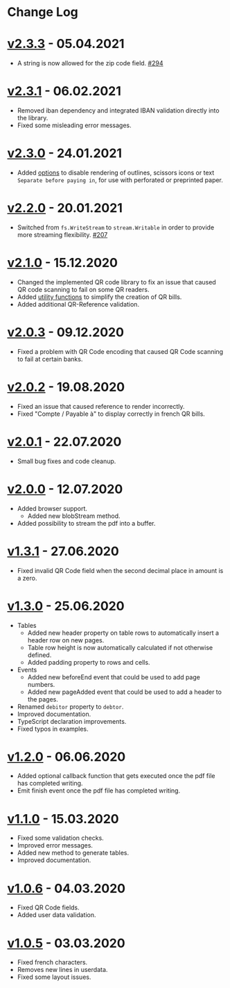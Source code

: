 
# Change Log

# [v2.3.3](https://github.com/schoero/swissqrbill/compare/v2.3.1...v2.3.3) - 05.04.2021
  * A string is now allowed for the zip code field. [#294](https://github.com/schoero/SwissQRBill/pull/294)

# [v2.3.1](https://github.com/schoero/swissqrbill/compare/v2.3.0...v2.3.1) - 06.02.2021
  * Removed iban dependency and integrated IBAN validation directly into the library.
  * Fixed some misleading error messages.

# [v2.3.0](https://github.com/schoero/swissqrbill/compare/v2.2.0...v2.3.0) - 24.01.2021
  * Added [options](https://github.com/schoero/SwissQRBill/blob/master/doc/api.md#options) to disable rendering of outlines, scissors icons or text `Separate before paying in`, for use with perforated or preprinted paper.

# [v2.2.0](https://github.com/schoero/swissqrbill/compare/v2.1.0...v2.2.0) - 20.01.2021
  * Switched from `fs.WriteStream` to `stream.Writable` in order to provide more streaming flexibility. [#207](https://github.com/schoero/SwissQRBill/pull/207)

# [v2.1.0](https://github.com/schoero/swissqrbill/compare/v2.0.3...v2.1.0) - 15.12.2020
  * Changed the implemented QR code library to fix an issue that caused QR code scanning to fail on some QR readers.
  * Added [utility functions](https://github.com/schoero/SwissQRBill/blob/master/doc/api.md#swissqrbillutils) to simplify the creation of QR bills.
  * Added additional QR-Reference validation.

# [v2.0.3](https://github.com/schoero/swissqrbill/compare/v2.0.2...v2.0.3) - 09.12.2020
  * Fixed a problem with QR Code encoding that caused QR Code scanning to fail at certain banks.

# [v2.0.2](https://github.com/schoero/swissqrbill/compare/v2.0.1...v2.0.2) - 19.08.2020
  * Fixed an issue that caused reference to render incorrectly.
  * Fixed "Compte / Payable à" to display correctly in french QR bills.

# [v2.0.1](https://github.com/schoero/swissqrbill/compare/v2.0.0...v2.0.1) - 22.07.2020
  * Small bug fixes and code cleanup.

# [v2.0.0](https://github.com/schoero/swissqrbill/compare/v1.3.1...v2.0.0) - 12.07.2020
  * Added browser support.
    - Added new blobStream method.
  * Added possibility to stream the pdf into a buffer.

# [v1.3.1](https://github.com/schoero/swissqrbill/compare/v1.3.0...v1.3.1) - 27.06.2020
  * Fixed invalid QR Code field when the second decimal place in amount is a zero.

# [v1.3.0](https://github.com/schoero/swissqrbill/compare/v1.2.0...v1.3.0) - 25.06.2020
  * Tables
    - Added new header property on table rows to automatically insert a header row on new pages.
    - Table row height is now automatically calculated if not otherwise defined.
    - Added padding property to rows and cells.
  * Events
    - Added new beforeEnd event that could be used to add page numbers.
    - Added new pageAdded event that could be used to add a header to the pages.
  * Renamed `debitor` property to `debtor`.
  * Improved documentation.
  * TypeScript declaration improvements.
  * Fixed typos in examples.

# [v1.2.0](https://github.com/schoero/swissqrbill/compare/v1.1.0...v1.2.0) - 06.06.2020
  * Added optional callback function that gets executed once the pdf file has completed writing.
  * Emit finish event once the pdf file has completed writing.

# [v1.1.0](https://github.com/schoero/swissqrbill/compare/v1.0.6...v1.1.0) - 15.03.2020
  * Fixed some validation checks.
  * Improved error messages.
  * Added new method to generate tables.
  * Improved documentation.

# [v1.0.6](https://github.com/schoero/swissqrbill/compare/v1.0.5...v1.0.6) - 04.03.2020
  * Fixed QR Code fields.
  * Added user data validation.

# [v1.0.5](https://github.com/schoero/swissqrbill/compare/v1.0.4...v1.0.5) - 03.03.2020
  * Fixed french characters.
  * Removes new lines in userdata.
  * Fixed some layout issues.